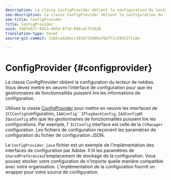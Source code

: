 ```yaml
---
description: La classe ConfigProvider obtient la configuration du lecteur de médias. Vous devez mettre en oeuvre l’interface de configuration pour que les gestionnaires de fonctionnalités puissent lire les informations de configuration.
seo-description: La classe ConfigProvider obtient la configuration du lecteur de médias. Vous devez mettre en oeuvre l’interface de configuration pour que les gestionnaires de fonctionnalités puissent lire les informations de configuration.
seo-title: ConfigProvider
title: ConfigProvider
uuid: 2467a617-6413-4b5d-9710-894cdc751b26
translation-type: tm+mt
source-git-commit: 31b6cad26bcc393d731080a70eff1c59551f1c8e

---
```



# ConfigProvider {#configprovider}

La classe ConfigProvider obtient la configuration du lecteur de médias. Vous devez mettre en oeuvre l’interface de configuration pour que les gestionnaires de fonctionnalités puissent lire les informations de configuration.

Utilisez la classe [ConfigProvider](https://help.adobe.com/en_US/primetime/api/reference_implementation/android/javadoc/com/adobe/primetime/reference/config/ConfigProvider.html) pour mettre en oeuvre les interfaces de `ICCConfig`configuration, `IAAConfig``IPlaybackConfig`, `IAdConfig`et `IQosConfig` afin que les gestionnaires de fonctionnalités puissent lire les configurations. Par exemple, l’ `ICCConfig` interface est celle de la `CCManager` configuration. Les fichiers de configuration reçoivent les paramètres de configuration du fichier de configuration JSON.

Le `ConfigProvider.java` fichier est un exemple de l’implémentation des interfaces de configuration par Adobe. Il lit les paramètres de `SharedPreferences`l&#39;emplacement de stockage de la configuration. Vous pouvez stocker votre configuration de n’importe quelle manière compatible avec votre organisation. L’implémentation de la configuration fournit un wrapper pour votre source de configuration.